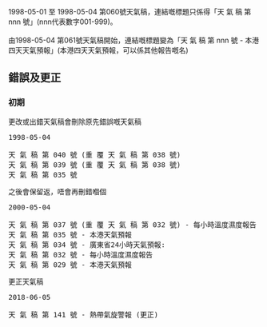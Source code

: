 1998-05-01 至 1998-05-04 第060號天氣稿，連結嘅標題只係得「天 氣 稿 第 nnn 號」(nnn代表數字001-999)。<br/><br/>
由1998-05-04 第061號天氣稿開始，連結嘅標題變為「天 氣 稿 第 nnn 號 - 本港四天天氣預報」(本港四天天氣預報，可以係其他報告嘅名)


## 錯誤及更正
### 初期
更改或出錯天氣稿會刪除原先錯誤嘅天氣稿
<pre>
1998-05-04

天 氣 稿 第 040 號 (重 覆 天 氣 稿 第 038 號) 
天 氣 稿 第 039 號 (重 覆 天 氣 稿 第 038 號) 
天 氣 稿 第 035 號 
</pre>

之後會保留返，唔會再刪錯嗰個
<pre>
2000-05-04

天 氣 稿 第 037 號 (重 覆 天 氣 稿 第 032 號) - 每小時溫度濕度報告 
天 氣 稿 第 035 號 - 本港天氣預報 
天 氣 稿 第 034 號 - 廣東省24小時天氣預報: 
天 氣 稿 第 032 號 - 每小時溫度濕度報告 
天 氣 稿 第 029 號 - 本港天氣預報 
</pre>

更正天氣稿
<pre>
2018-06-05

天 氣 稿 第 141 號 - 熱帶氣旋警報 (更正)
</pre>

